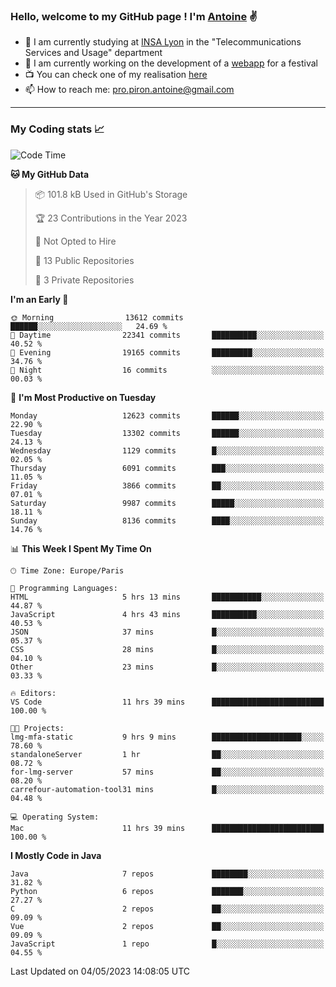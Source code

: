 ### Hello, welcome to my GitHub page ! I'm [Antoine](https://github.com/AntoinePiron) ✌️

- 🌱 I am currently studying at [INSA Lyon](https://www.insa-lyon.fr) in the "Telecommunications Services and Usage" department
- 🔭 I am currently working on the development of a [webapp](https://github.com/24HeuresINSA/Overbookd) for a festival
- 📺 You can check one of my realisation [here](https://astustc.fr)
- 📫 How to reach me: [pro.piron.antoine@gmail.com](mailto:pro.piron.antoine@gmail.com)

---

### My Coding stats 📈
<!--START_SECTION:waka-->
![Code Time](http://img.shields.io/badge/Code%20Time-121%20hrs%2013%20mins-blue)

**🐱 My GitHub Data** 

> 📦 101.8 kB Used in GitHub's Storage 
 > 
> 🏆 23 Contributions in the Year 2023
 > 
> 🚫 Not Opted to Hire
 > 
> 📜 13 Public Repositories 
 > 
> 🔑 3 Private Repositories 
 > 
**I'm an Early 🐤** 

```text
🌞 Morning                13612 commits       ██████░░░░░░░░░░░░░░░░░░░   24.69 % 
🌆 Daytime                22341 commits       ██████████░░░░░░░░░░░░░░░   40.52 % 
🌃 Evening                19165 commits       █████████░░░░░░░░░░░░░░░░   34.76 % 
🌙 Night                  16 commits          ░░░░░░░░░░░░░░░░░░░░░░░░░   00.03 % 
```
📅 **I'm Most Productive on Tuesday** 

```text
Monday                   12623 commits       ██████░░░░░░░░░░░░░░░░░░░   22.90 % 
Tuesday                  13302 commits       ██████░░░░░░░░░░░░░░░░░░░   24.13 % 
Wednesday                1129 commits        █░░░░░░░░░░░░░░░░░░░░░░░░   02.05 % 
Thursday                 6091 commits        ███░░░░░░░░░░░░░░░░░░░░░░   11.05 % 
Friday                   3866 commits        ██░░░░░░░░░░░░░░░░░░░░░░░   07.01 % 
Saturday                 9987 commits        █████░░░░░░░░░░░░░░░░░░░░   18.11 % 
Sunday                   8136 commits        ████░░░░░░░░░░░░░░░░░░░░░   14.76 % 
```


📊 **This Week I Spent My Time On** 

```text
🕑︎ Time Zone: Europe/Paris

💬 Programming Languages: 
HTML                     5 hrs 13 mins       ███████████░░░░░░░░░░░░░░   44.87 % 
JavaScript               4 hrs 43 mins       ██████████░░░░░░░░░░░░░░░   40.53 % 
JSON                     37 mins             █░░░░░░░░░░░░░░░░░░░░░░░░   05.37 % 
CSS                      28 mins             █░░░░░░░░░░░░░░░░░░░░░░░░   04.10 % 
Other                    23 mins             █░░░░░░░░░░░░░░░░░░░░░░░░   03.33 % 

🔥 Editors: 
VS Code                  11 hrs 39 mins      █████████████████████████   100.00 % 

🐱‍💻 Projects: 
lmg-mfa-static           9 hrs 9 mins        ████████████████████░░░░░   78.60 % 
standaloneServer         1 hr                ██░░░░░░░░░░░░░░░░░░░░░░░   08.72 % 
for-lmg-server           57 mins             ██░░░░░░░░░░░░░░░░░░░░░░░   08.20 % 
carrefour-automation-tool31 mins             █░░░░░░░░░░░░░░░░░░░░░░░░   04.48 % 

💻 Operating System: 
Mac                      11 hrs 39 mins      █████████████████████████   100.00 % 
```

**I Mostly Code in Java** 

```text
Java                     7 repos             ████████░░░░░░░░░░░░░░░░░   31.82 % 
Python                   6 repos             ███████░░░░░░░░░░░░░░░░░░   27.27 % 
C                        2 repos             ██░░░░░░░░░░░░░░░░░░░░░░░   09.09 % 
Vue                      2 repos             ██░░░░░░░░░░░░░░░░░░░░░░░   09.09 % 
JavaScript               1 repo              █░░░░░░░░░░░░░░░░░░░░░░░░   04.55 % 
```




 Last Updated on 04/05/2023 14:08:05 UTC
<!--END_SECTION:waka-->
